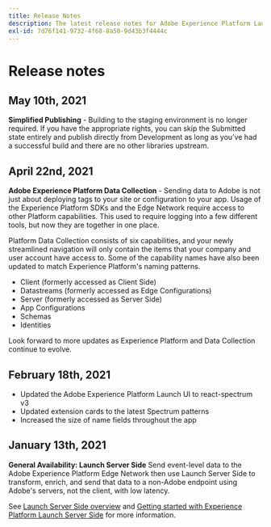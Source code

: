 ```yaml
---
title: Release Notes
description: The latest release notes for Adobe Experience Platform Launch.
exl-id: 7d76f141-9732-4f68-8a50-9d43b3f4444c
---
```

# Release notes

## May 10th, 2021

**Simplified Publishing** - Building to the staging environment is no longer required.  If you have the appropriate rights, you can skip the Submitted state entirely and publish directly from Development as long as you’ve had a successful build and there are no other libraries upstream.

## April 22nd, 2021

**Adobe Experience Platform Data Collection** - Sending data to Adobe is not just about deploying tags to your site or configuration to your app.  Usage of the Experience Platform SDKs and the Edge Network require access to other Platform capabilities.  This used to require logging into a few different tools, but now they are together in one place.

Platform Data Collection consists of six capabilities, and your newly streamlined navigation will only contain the items that your company and user account have access to.  Some of the capability names have also been updated to match Experience Platform's naming patterns.

* Client (formerly accessed as Client Side)
* Datastreams (formerly accessed as Edge Configurations)
* Server (formerly accessed as Server Side)
* App Configurations
* Schemas
* Identities

Look forward to more updates as Experience Platform and Data Collection continue to evolve.

## February 18th, 2021

* Updated the Adobe Experience Platform Launch UI to react-spectrum v3
* Updated extension cards to the latest Spectrum patterns
* Increased the size of name fields throughout the app

## January 13th, 2021

**General Availability: Launch Server Side** Send event-level data to the Adobe Experience Platform Edge Network then use Launch Server Side to transform, enrich, and send that data to a non-Adobe endpoint using Adobe's servers, not the client, with low latency.

See [Launch Server Side overview](https://experienceleague.adobe.com/docs/launch/using/server-side-info/server-side-overview.html?lang=en#server-side-info) and [Getting started with Experience Platform Launch Server Side](https://experienceleague.adobe.com/docs/launch/using/server-side-info/server-side-getting-started.html?lang=en#server-side-info) for more information.

